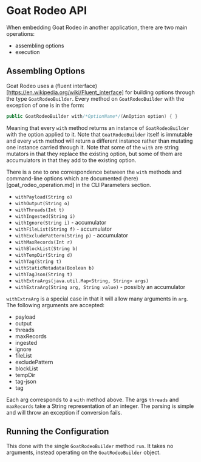 # Goat Rodeo API

When embedding Goat Rodeo in another application, there are two main operations:
- assembling options
- execution

## Assembling Options

Goat Rodeo uses a (fluent interface)[https://en.wikipedia.org/wiki/Fluent_interface] for building options through the type `GoatRodeoBuilder`. Every method on `GoatRodeoBuilder` with the exception of one is in the form:
```java
public GoatRodeoBuilder with/*OptionName*/(AnOption option) { }
```
Meaning that every `with` method returns an instance of `GoatRodeoBuilder` with the option applied to it. Note that `GoatRodeoBuilder` itself is immutable and every `with` method will return a different instance rather than mutating one instance carried through it. Note that some of the `with` are string mutators in that they replace the existing option, but some of them are accumulators in that they add to the existing option.

There is a one to one correspondence between the `with` methods and command-line options which are documented (here)[goat_rodeo_operation.md] in the CLI Parameters section.

- `withPayload(String o)`
- `withOutput(String o)`
- `withThreads(Int t)`
- `withIngested(String i)`
- `withIgnore(String i)` - accumulator
- `withFileList(String f)` - accumulator
- `withExcludePattern(String p)` - accumulator
- `withMaxRecords(Int r)`
- `withBlockList(String b)`
- `withTempDir(String d)`
- `withTag(String t)`
- `withStaticMetadata(Boolean b)`
- `withTagJson(String t)`
- `withExtraArgs(java.util.Map<String, String> args)`
- `withExtraArg(String arg, String value)` - possibly an accumulator

`withExtraArg` is a special case in that it will allow many arguments in `arg`. The following arguments are accepted:
- payload
- output
- threads
- maxRecords
- ingested
- ignore
- fileList
- excludePattern
- blockList
- tempDir
- tag-json
- tag

Each arg corresponds to a `with` method above. The args `threads` and `maxRecords` take a String representation of an integer. The parsing is simple and will throw an exception if conversion fails.

## Running the Configuration

This done with the single `GoatRodeoBuilder` method `run`. It takes no arguments, instead operating on the `GoatRodeoBuilder` object.

